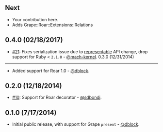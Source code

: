 Next
----

* Your contribution here.
* Adds Grape::Roar::Extensions::Relations


0.4.0 (02/18/2017)
------------------
* [#21](https://github.com/ruby-grape/grape-roar/pull/21): Fixes serialization issue due to [representable](https://github.com/trailblazer/representable) API change, drop support for Ruby < `2.1.0` - [@mach-kernel](https://github.com/mach-kernel).
0.3.0 (12/31/2014)
------------------


* Added support for Roar 1.0 - [@dblock](https://github.com/dblock).

0.2.0 (12/18/2014)
------------------

* [#10](https://github.com/ruby-grape/grape-roar/pull/10): Support for Roar decorator - [@sdbondi](https://github.com/sdbondi).

0.1.0 (7/17/2014)
-----------------

* Initial public release, with support for Grape `present` - [@dblock](https://github.com/dblock).
